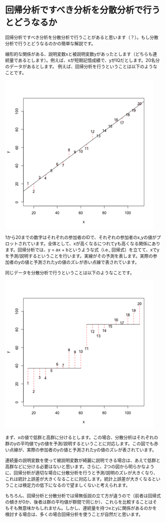 # 回帰分析ですべき分析を分散分析で行うとどうなるか

回帰分析ですべき分析を分散分析で行うことがあると思います（？）。もし分散分析で行うとどうなるのかの簡単な解説です。

線形的な関係がある、説明変数xと被説明変数yがあったとします（どちらも連続量であるとします）。例えば、xが短期記憶成績で、yがIQだとします。20名分のデータがあるとします。
例えば、回帰分析を行うということは以下のようなことです。

![plot1](https://github.com/grocio/chotto-jot-down/blob/main/fig/plot_regression_anova_1.png)

1から20までの数字はそれぞれの参加者のIDで、それぞれの参加者のx,yの値がプロットされています。全体として、xが高くなるにつれてyも高くなる関係にあります。回帰分析では、y = ax + bというような式（i.e., 回帰式）を立てて、xでyを予測/説明するということを行います。実線がその予測を表します。実際の参加者のyの値と予測されたyの値のズレが赤い点線で表されています。

同じデータを分散分析で行うということは以下のようなことです。

![plot2](https://github.com/grocio/chotto-jot-down/blob/main/fig/plot_regression_anova_2.png)

まず、xの値で低群と高群に分けるとします。この場合、分散分析はそれぞれの群のyの平均値でyの値を予測/説明するということに対応します。この図でも赤い点線が、実際の参加者のyの値と予測されたyの値のズレが表されています。

連続量の説明変数を使って被説明変数が綺麗に説明できる場合は、あえて低群と高群などに分ける必要はないと思います。さらに、2つの図から明らかなように、回帰分析が適切な場合に分散分析を行うと予測/説明のズレが大きくなり、これは統計上誤差が大きくなることに対応します。統計上誤差が大きくなるということは検定力の低下になるので望ましくないと考えられます。

もちろん、回帰分析と分散分析では帰無仮説の立て方が違うので（前者は回帰式の傾きが0か、後者は群の平均値が群間で同じか）、これらを比較することはそもそも無意味かもしれません。しかし、連続量を持つxとyに関係があるのかを検討する場合は、多くの場合回帰分析を使うことが自然だと思います。
